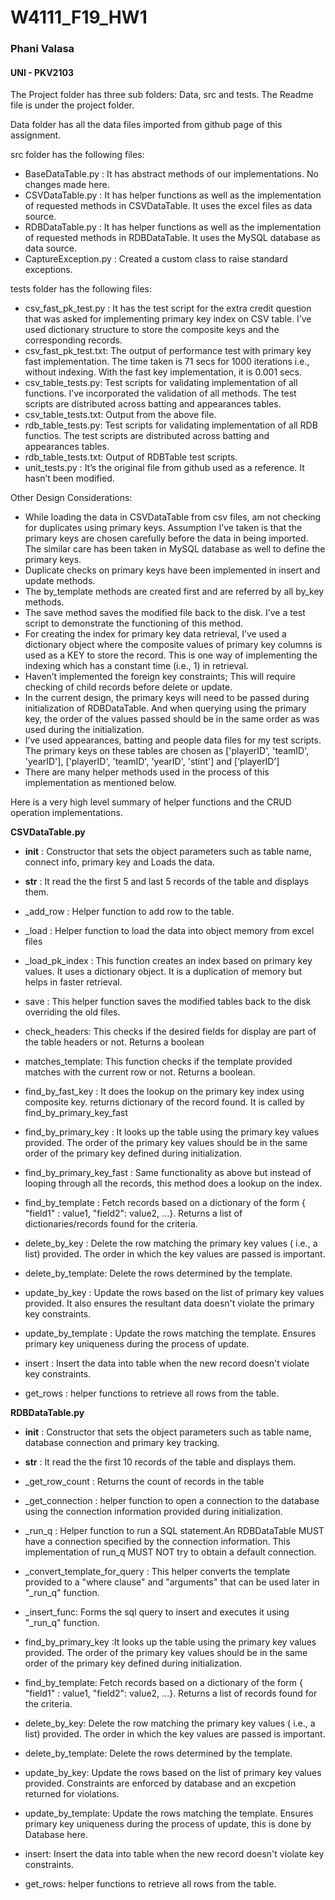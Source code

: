 # W4111_F19_HW1
### Phani Valasa 
#### UNI - PKV2103

The Project folder has three sub folders: Data, src and tests. The Readme file is under the project folder.

Data folder has all the data files imported from github page of this assignment. 

src folder has the following files:
* BaseDataTable.py : It has abstract methods of our implementations. No changes made here.
* CSVDataTable.py : It has helper functions as well as the implementation of requested methods in CSVDataTable. It uses the excel files as data source.
* RDBDataTable.py : It has helper functions as well as the implementation of requested methods in RDBDataTable. It uses the MySQL database as data source.
* CaptureException.py : Created a custom class to raise standard exceptions.

tests folder has the following files:
* csv_fast_pk_test.py : It has the test script for the extra credit question that was asked for implementing primary key index on CSV table. I’ve used dictionary structure to store the composite keys and the corresponding records.
* csv_fast_pk_test.txt: The output of performance test with primary key fast implementation. The time taken is 71 secs for 1000 iterations i.e., without indexing. With the fast key implementation, it is 0.001 secs. 
* csv_table_tests.py: Test scripts for validating implementation of all functions. I’ve incorporated the validation of all methods. The test scripts are distributed across batting and appearances tables.
* csv_table_tests.txt: Output from the above file.
* rdb_table_tests.py: Test scripts for validating implementation of all RDB functios. The test scripts are distributed across batting and appearances tables.
* rdb_table_tests.txt: Output of RDBTable test scripts.
* unit_tests.py : It’s the original file from github used as a reference. It hasn’t been modified.


Other Design Considerations:

* While loading the data in CSVDataTable from csv files, am not checking for duplicates using primary keys. Assumption I’ve taken is that the primary keys are chosen carefully before the data in being imported. The similar care has been taken in MySQL database as well to define the primary keys.
* Duplicate checks on primary keys have been implemented in insert and update methods.
* The by_template methods are created first and are referred by all by_key methods.
* The save method saves the modified file back to the disk. I’ve a test script to demonstrate the functioning of this method.
* For creating the index for primary key data retrieval, I’ve used a dictionary object where the composite values of primary key columns is used as a KEY to store the record. This is one way of implementing the indexing which has a constant time (i.e., 1) in retrieval.
* Haven’t implemented the foreign key constraints; This will require checking of child records before delete or update.
* In the current design, the primary keys will need to be passed during initialization of RDBDataTable. And when querying using the primary key, the order of the values passed should be in the same order as was used during the initialization.
* I’ve used appearances, batting and people data files for my test scripts. The primary keys on these tables are chosen as ['playerID', 'teamID', 'yearID'], ['playerID', 'teamID', 'yearID', 'stint'] and [‘playerID’]
* There are many helper methods used in the process of this implementation as mentioned below.

Here is a very high level summary of helper functions and the CRUD operation implementations.

**CSVDataTable.py**


* __init__ : Constructor that sets the object parameters such as table name, connect info, primary key and Loads the data.
* __str__  : It read the the first 5 and last 5 records of the table and displays them.
* _add_row : Helper function to add row to the table.
* _load    : Helper function to load the data into object memory from excel files
* _load_pk_index : This function creates an index based on primary key values. It uses a dictionary object. It is a duplication of memory but helps in faster retrieval.
* save : This helper function saves the modified tables back to the disk overriding the old files.
* check_headers: This checks if the desired fields for display are part of the table headers or not. Returns a boolean
* matches_template: This function checks if the template provided matches with the current row or not. Returns a boolean.
* find_by_fast_key : It does the lookup on the primary key index using composite key. returns dictionary of the record found. It is called by find_by_primary_key_fast

* find_by_primary_key : It looks up the table using the primary key values provided. The order of the primary key values should be in the same order of the primary key defined during initialization.
* find_by_primary_key_fast : Same functionality as above but instead of looping through all the records, this method does a lookup on the index.
* find_by_template : Fetch records based on a dictionary of the form { "field1" : value1, "field2": value2, ...}. Returns a list of dictionaries/records found for the criteria.
* delete_by_key : Delete the row matching the primary key values ( i.e., a list) provided. The order in which the key values are passed is important.
* delete_by_template: Delete the rows determined by the template.
* update_by_key : Update the rows based on the list of primary key values provided. It also ensures the resultant data doesn't violate the primary key constraints.
* update_by_template : Update the rows matching the template. Ensures primary key uniqueness during the process of update.
* insert : Insert the data into table when the new record doesn't violate key constraints.
* get_rows : helper functions to retrieve all rows from the table.


**RDBDataTable.py**

* __init__ : Constructor that sets the object parameters such as table name, database connection and primary key tracking.
* __str__ : It read the the first 10 records of the table and displays them.
* _get_row_count : Returns the count of records in the table 
* _get_connection : helper function to open a connection to the database using the connection information provided during initialization.
* _run_q : Helper function to run a SQL statement.An RDBDataTable MUST have a connection specified by the connection information.
            This implementation of run_q MUST NOT try to obtain a default connection.
* _convert_template_for_query : This helper converts the template provided to a "where clause" and "arguments" that can be used later in "_run_q" function.
* _insert_func: Forms the sql query to insert and executes it using "_run_q" function.

* find_by_primary_key :It looks up the table using the primary key values provided. The order of the primary key values should be in the same order of the primary key defined during initialization.
* find_by_template: Fetch records based on a dictionary of the form { "field1" : value1, "field2": value2, ...}. Returns a list of records found for the criteria.
* delete_by_key: Delete the row matching the primary key values ( i.e., a list) provided. The order in which the key values are passed is important.
* delete_by_template: Delete the rows determined by the template.
* update_by_key: Update the rows based on the list of primary key values provided. Constraints are enforced by database and an excpetion returned for violations.
* update_by_template: Update the rows matching the template. Ensures primary key uniqueness during the process of update, this is done by Database here.
* insert: Insert the data into table when the new record doesn't violate key constraints.
* get_rows: helper functions to retrieve all rows from the table.

